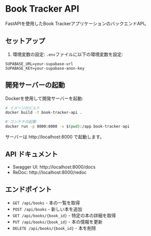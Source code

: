 # Book Tracker API

FastAPIを使用したBook TrackerアプリケーションのバックエンドAPI。

## セットアップ

1. 環境変数の設定:
`.env`ファイルに以下の環境変数を設定:
```
SUPABASE_URL=your-supabase-url
SUPABASE_KEY=your-supabase-anon-key
```

## 開発サーバーの起動

Dockerを使用して開発サーバーを起動:
```bash
# イメージのビルド
docker build -t book-tracker-api .

# コンテナの起動
docker run -p 8000:8000 -v $(pwd):/app book-tracker-api
```

サーバーは http://localhost:8000 で起動します。

## API ドキュメント

- Swagger UI: http://localhost:8000/docs
- ReDoc: http://localhost:8000/redoc

## エンドポイント

- `GET /api/books` - 本の一覧を取得
- `POST /api/books` - 新しい本を追加
- `GET /api/books/{book_id}` - 特定の本の詳細を取得
- `PUT /api/books/{book_id}` - 本の情報を更新
- `DELETE /api/books/{book_id}` - 本を削除